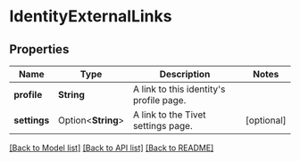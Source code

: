 # IdentityExternalLinks

## Properties

Name | Type | Description | Notes
------------ | ------------- | ------------- | -------------
**profile** | **String** | A link to this identity's profile page. | 
**settings** | Option<**String**> | A link to the Tivet settings page. | [optional]

[[Back to Model list]](../README.md#documentation-for-models) [[Back to API list]](../README.md#documentation-for-api-endpoints) [[Back to README]](../README.md)


